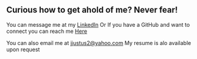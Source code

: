 ## Curious how to get ahold of me? Never fear!

You can message me at my [LinkedIn](https://www.linkedin.com/in/joshua-justus/)
Or
If you have a GitHub and want to connect you can reach me [Here](https://github.com/jdjustus94)

You can also email me at jjustus2@yahoo.com
My resume is alo available upon request
